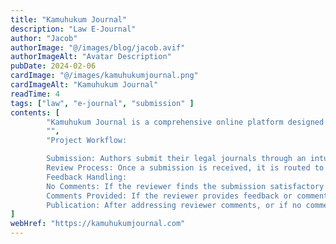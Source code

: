 ```yaml
---
title: "Kamuhukum Journal"
description: "Law E-Journal"
author: "Jacob"
authorImage: "@/images/blog/jacob.avif"
authorImageAlt: "Avatar Description"
pubDate: 2024-02-06
cardImage: "@/images/kamuhukumjournal.png"
cardImageAlt: "Kamuhukum Journal"
readTime: 4
tags: ["law", "e-journal", "submission" ]
contents: [
        "Kamuhukum Journal is a comprehensive online platform designed to facilitate the submission, review, and publication of legal e-journals. The website provides a structured workflow to manage academic and professional legal content efficiently.",
        "",
        "Project Workflow:

        Submission: Authors submit their legal journals through an intuitive online submission form. The system captures all necessary details and ensures that submissions are complete and accurate.
        Review Process: Once a submission is received, it is routed to the admin panel where designated reviewers evaluate the content. Reviewers have access to tools for assessing the quality and relevance of the submission.
        Feedback Handling:
        No Comments: If the reviewer finds the submission satisfactory with no additional comments, the system automatically proceeds to publish the journal, making it available to the intended audience.
        Comments Provided: If the reviewer provides feedback or comments, the submission is flagged for further action. The author is notified and must address the comments and make any necessary revisions before resubmission.
        Publication: After addressing reviewer comments, or if no comments were given, the submission is finalized and published. The journal becomes accessible to users, ensuring timely and efficient distribution of legal content."
]
webHref: "https://kamuhukumjournal.com"
---
```

